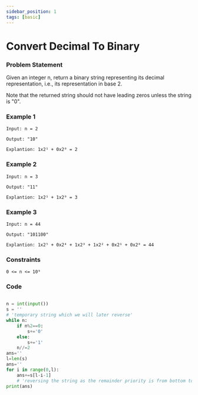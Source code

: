 ```yaml
---
sidebar_position: 1
tags: [basic]
---
```


# Convert Decimal To Binary

### Problem Statement

Given an integer n, return a binary string representing its decimal representation, i.e., its representation in base 2.

Note that the returned string should not have leading zeros unless the string is "0".

### Example 1

```
Input: n = 2

Output: "10"

Explantion: 1x2¹ + 0x2⁰ = 2
```

### Example 2

```
Input: n = 3

Output: "11"

Explantion: 1x2¹ + 1x2⁰ = 3
```

### Example 3

```
Input: n = 44

Output: "101100"

Explantion: 1x2⁵ + 0x2⁴ + 1x2³ + 1x2² + 0x2¹ + 0x2⁰ = 44
```

### Constraints

```
0 <= n <= 10⁹
```

### Code

```python title="Python Code"

n = int(input())
s = ''
# 'temporary string which we will later reverse'
while n:
    if n%2==0:
        s+='0'
    else:
        s+='1'
    n//=2
ans=''
l=len(s)
ans=''
for i in range(0,l):
    ans+=s[l-i-1]
    # 'reversing the string as the remainder priority is from bottom to top'
print(ans)


```
